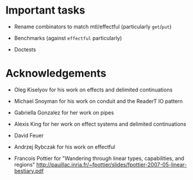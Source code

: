 # Important tasks

* Rename combinators to match mtl/effectful (particularly `get`/`put`)

* Benchmarks (against `effectful` particularly)

* Doctests

# Acknowledgements

* Oleg Kiselyov for his work on effects and delimited continuations

* Michael Snoyman for his work on conduit and the ReaderT IO pattern

* Gabriella Gonzalez for her work on pipes

* Alexis King for her work on effect systems and delimited
  continuations

* David Feuer

* Andrzej Rybczak for his work on effectful

* Francois Pottier for "Wandering through linear types, capabilities,
  and regions"
  <http://pauillac.inria.fr/~fpottier/slides/fpottier-2007-05-linear-bestiary.pdf>
